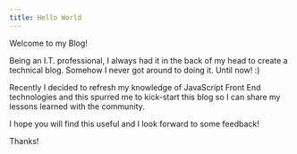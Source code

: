 ```yaml
---
title: Hello World
---
```

Welcome to my Blog!

Being an I.T. professional, I always had it in the back of my head to create a technical blog. Somehow I never got around to doing it. Until now! :)

<!--more-->

Recently I decided to refresh my knowledge of JavaScript Front End technologies and this spurred me to kick-start this blog so I can share my lessons learned with the community.

I hope you will find this useful and I look forward to some feedback!

Thanks!